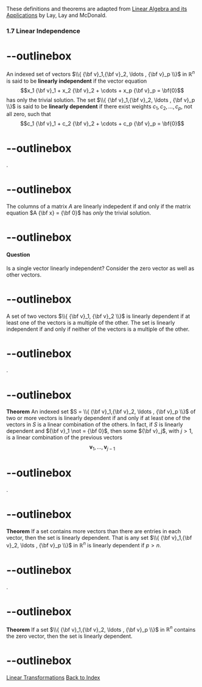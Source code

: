 These definitions and theorems are adapted from [Linear Algebra and its Applications](https://www.cartagena99.com/recursos/alumnos/temarios/210609113348-Linear%20Algebra%20and%20its%20applications.pdf) by Lay, Lay and McDonald.

### 1.7 Linear Independence

# --outlinebox
An indexed set of vectors $\\{ {\bf v}_1,{\bf v}_2, \ldots , {\bf v}_p \\}$ in $\mathbb{R}^n$  is said to be **linearly independent** if the vector equation
$$x_1 {\bf v}_1 + x_2 {\bf v}_2 + \cdots + x_p {\bf v}_p = \bf{0}$$
has only the trivial solution. The set $\\{ {\bf v}_1,{\bf v}_2, \ldots , {\bf v}_p \\}$ is said to be **linearly dependent**
if there exist weights $c_1,c_2, \ldots , c_p$, not all zero, such that
$$c_1 {\bf v}_1 + c_2 {\bf v}_2 + \cdots + c_p {\bf v}_p = \bf{0}$$
# --outlinebox

.

# --outlinebox
The columns of a matrix $A$ are linearly indepedent if and only if the matrix equation $A {\bf x} = {\bf 0}$ has *only* the trivial solution.
# --outlinebox

#### Question
Is a single vector linearly independent? Consider the zero vector as well as other vectors.
 

# --outlinebox
A set of two vectors $\\{ {\bf v}_1, {\bf v}_2 \\}$ is linearly dependent if at least one of the vectors is a multiple of the other. The set is linearly independent if and only if neither of the vectors is a multiple of the other.
# --outlinebox
.
# --outlinebox
**Theorem** An indexed set $S = \\{ {\bf v}_1,{\bf v}_2, \ldots , {\bf v}_p \\}$ of two or more vectors is linearly dependent if and only if at least one of the vectors in $S$ is a linear combination of the others. In fact, if $S$ is linearly dependent and ${\bf v}_1 \not = {\bf 0}$,  then some ${\bf v}_j$, with $j > 1$, is a linear combination of the previous vectors 
$$\mathbf{v}_1, \ldots , \mathbf{v}_{j-1}$$
# --outlinebox
.
# --outlinebox
**Theorem** If a set contains more vectors than there are entries in each vector, then the set is linearly dependent.  That is any set $\\{ {\bf v}_1,{\bf v}_2, \ldots , {\bf v}_p \\}$ in $\mathbb{R}^n$ is linearly dependent if $p > n$.
# --outlinebox

.
# --outlinebox
**Theorem** If a set $\\{ {\bf v}_1,{\bf v}_2, \ldots , {\bf v}_p \\}$ in $\mathbb{R}^n$ contains the zero vector, then the set is linearly dependent.
# --outlinebox


[Linear Transformations](/pages/LA6)
[Back to Index](/pages/andre)
